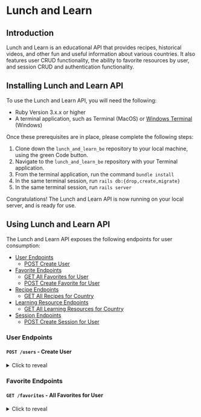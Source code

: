 # Lunch and Learn

## Introduction

Lunch and Learn is an educational API that provides recipes, historical videos, and other fun and useful information about various countries. It also features user CRUD functionality, the ability to favorite resources by user, and session CRUD and authentication functionality.

## Installing Lunch and Learn API

To use the Lunch and Learn API, you will need the following:

- Ruby Version 3.x.x or higher
- A terminal application, such as Terminal (MacOS) or [Windows Terminal](https://learn.microsoft.com/en-us/windows/terminal/) (Windows)

Once these prerequisites are in place, please complete the following steps:

1. Clone down the `lunch_and_learn_be` repository to your local machine, using the green Code button.
2. Navigate to the `lunch_and_learn_be` repository with your Terminal application.
3. From the terminal application, run the command `bundle install`
4. In the same terminal session, run `rails db:{drop,create,migrate}`
5. In the same terminal session, run `rails server`

Congratulations! The Lunch and Learn API is now running on your local server, and is ready for use.

## Using Lunch and Learn API

The Lunch and Learn API exposes the following endpoints for user consumption:

- [User Endpoints](#user-endpoints)
  - [POST Create User](#post-users---create-user)
- [Favorite Endpoints](#favorite-endpoints)
  - [GET All Favorites for User](#get-favorites---all-favorites)
  - [POST Create Favorite for User](#post-favorites---create-favorite)
- [Recipe Endpoints](#recipe-endpoints)
  - [GET All Recipes for Country](#get-recipes---all-recipes)
- [Learning Resource Endpoints](#learning-resource-endpoints)
  - [GET All Learning Resources for Country](#get-learning-resources---all-learning-resources)
- [Session Endpoints](#session-endpoints)
  - [POST Create Session for User](#post-sessions---create-session)
 
### User Endpoints

#### ```POST /users``` - Create User
<details>
  <summary>Click to reveal</summary>

  Creates a new user within the database, and returns a JSON response indicating either successful user creation, or unsuccessful user creation with errors.

  Example Request:
```
POST localhost:3000/api/v1/users
```

Exmaple JSON Response:
```
{
    "success": "User created successfully!"
}
```
</details>

### Favorite Endpoints

#### ```GET /favorites``` - All Favorites for User
<details>
  <summary>Click to reveal</summary>
  
Returns a JSON list of all favorites for a specified user ID.

Note: Relationships may be empty if user is new and has no gardens, sensors, plants, and data.

Example Request:
```
GET https://solar-garden-be.herokuapp.com/api/v1/users
```

Exmaple JSON Response:
```
{
    "data": [
        {
            "id": "1",
            "type": "user",
            "attributes": {
                "id": 1,
                "email": "rita@example.com"
            },
            "relationships": {
                "user_gardens": {
                    "data": []
                },
                "gardens": {
                    "data": []
                }
            }
        },
        
        {
            "id": "2",
            "type": "user",
            "attributes": {
                "id": 2,
                "email": "blake@example.com"
            },
            "relationships": {
                "user_gardens": {
                    "data": [
                        {
                            "id": "479",
                            "type": "user_garden"
                        },
                        {
                            "id": "483",
                            "type": "user_garden"
                        }
                    ]
                },
                "gardens": {
                    "data": [
                        {
                            "id": "486",
                            "type": "garden"
                        },
                        {
                            "id": "490",
                            "type": "garden"
                        }
                    ]
                }
            }
        }
    ]
}
```
</details>
